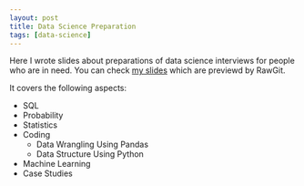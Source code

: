 ```yaml
---
layout: post
title: Data Science Preparation
tags: [data-science]
---
```


Here I wrote slides about preparations of data science interviews for people who are in need. You can check [my slides](https://cdn.rawgit.com/wangruinju/A_Road_to_Data_Science/71c6f38d/Summary.html) which are previewd by RawGit.

It covers the following aspects:

- SQL
- Probability
- Statistics
- Coding
    - Data Wrangling Using Pandas
    - Data Structure Using Python
- Machine Learning
- Case Studies
